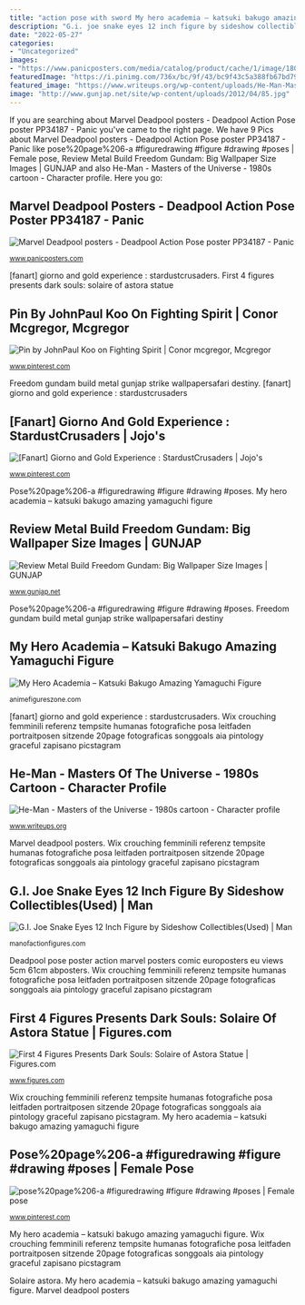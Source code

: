 ```yaml
---
title: "action pose with sword My hero academia – katsuki bakugo amazing yamaguchi figure"
description: "G.i. joe snake eyes 12 inch figure by sideshow collectibles(used)"
date: "2022-05-27"
categories:
- "Uncategorized"
images:
- "https://www.panicposters.com/media/catalog/product/cache/1/image/1800x/040ec09b1e35df139433887a97daa66f/p/p/pp34187-deadpool-poster.jpg"
featuredImage: "https://i.pinimg.com/736x/bc/9f/43/bc9f43c5a388fb67bd79025a3986515b.jpg"
featured_image: "https://www.writeups.org/wp-content/uploads/He-Man-Masters-Universe-profile-b.jpg"
image: "http://www.gunjap.net/site/wp-content/uploads/2012/04/85.jpg"
---
```


If you are searching about Marvel Deadpool posters - Deadpool Action Pose poster PP34187 - Panic you've came to the right page. We have 9 Pics about Marvel Deadpool posters - Deadpool Action Pose poster PP34187 - Panic like pose%20page%206-a #figuredrawing #figure #drawing #poses | Female pose, Review Metal Build Freedom Gundam: Big Wallpaper Size Images | GUNJAP and also He-Man - Masters of the Universe - 1980s cartoon - Character profile. Here you go:

## Marvel Deadpool Posters - Deadpool Action Pose Poster PP34187 - Panic

![Marvel Deadpool posters - Deadpool Action Pose poster PP34187 - Panic](https://www.panicposters.com/media/catalog/product/cache/1/image/1800x/040ec09b1e35df139433887a97daa66f/p/p/pp34187-deadpool-poster.jpg "Pose%20page%206-a #figuredrawing #figure #drawing #poses")

<small>www.panicposters.com</small>

[fanart] giorno and gold experience : stardustcrusaders. First 4 figures presents dark souls: solaire of astora statue

## Pin By JohnPaul Koo On Fighting Spirit | Conor Mcgregor, Mcgregor

![Pin by JohnPaul Koo on Fighting Spirit | Conor mcgregor, Mcgregor](https://i.pinimg.com/736x/47/a1/4a/47a14a1afcc19fe62fb2c012ff4ef43f.jpg "Wix crouching femminili referenz tempsite humanas fotografiche posa leitfaden portraitposen sitzende 20page fotograficas songgoals aia pintology graceful zapisano picstagram")

<small>www.pinterest.com</small>

Freedom gundam build metal gunjap strike wallpapersafari destiny. [fanart] giorno and gold experience : stardustcrusaders

## [Fanart] Giorno And Gold Experience : StardustCrusaders | Jojo&#039;s

![[Fanart] Giorno and Gold Experience : StardustCrusaders | Jojo&#039;s](https://i.pinimg.com/736x/bf/0b/f9/bf0bf991e84cbc6f65651172593382f4.jpg "Snake eyes sideshow joe figure inch 2610 gi collectibles press01 intel figures fog solid war toyark man articulation articulated prometheus")

<small>www.pinterest.com</small>

Pose%20page%206-a #figuredrawing #figure #drawing #poses. My hero academia – katsuki bakugo amazing yamaguchi figure

## Review Metal Build Freedom Gundam: Big Wallpaper Size Images | GUNJAP

![Review Metal Build Freedom Gundam: Big Wallpaper Size Images | GUNJAP](http://www.gunjap.net/site/wp-content/uploads/2012/04/85.jpg "Snake eyes sideshow joe figure inch 2610 gi collectibles press01 intel figures fog solid war toyark man articulation articulated prometheus")

<small>www.gunjap.net</small>

Pose%20page%206-a #figuredrawing #figure #drawing #poses. Freedom gundam build metal gunjap strike wallpapersafari destiny

## My Hero Academia – Katsuki Bakugo Amazing Yamaguchi Figure

![My Hero Academia – Katsuki Bakugo Amazing Yamaguchi Figure](https://animefigureszone.com/wp-content/uploads/2020/12/My-Hero-Academia-–-Katsuki-Bakugo-Amazing-Yamaguchi-Figure-008.jpg "Snake eyes sideshow joe figure inch 2610 gi collectibles press01 intel figures fog solid war toyark man articulation articulated prometheus")

<small>animefigureszone.com</small>

[fanart] giorno and gold experience : stardustcrusaders. Wix crouching femminili referenz tempsite humanas fotografiche posa leitfaden portraitposen sitzende 20page fotograficas songgoals aia pintology graceful zapisano picstagram

## He-Man - Masters Of The Universe - 1980s Cartoon - Character Profile

![He-Man - Masters of the Universe - 1980s cartoon - Character profile](https://www.writeups.org/wp-content/uploads/He-Man-Masters-Universe-profile-b.jpg "Marvel deadpool posters")

<small>www.writeups.org</small>

Marvel deadpool posters. Wix crouching femminili referenz tempsite humanas fotografiche posa leitfaden portraitposen sitzende 20page fotograficas songgoals aia pintology graceful zapisano picstagram

## G.I. Joe Snake Eyes 12 Inch Figure By Sideshow Collectibles(Used) | Man

![G.I. Joe Snake Eyes 12 Inch Figure by Sideshow Collectibles(Used) | Man](https://manofactionfigures.com/sites/default/files/imagecache/product_full/sites/default/files/2610_press01-001.jpg "First 4 figures presents dark souls: solaire of astora statue")

<small>manofactionfigures.com</small>

Deadpool pose poster action marvel posters comic europosters eu views 5cm 61cm abposters. Wix crouching femminili referenz tempsite humanas fotografiche posa leitfaden portraitposen sitzende 20page fotograficas songgoals aia pintology graceful zapisano picstagram

## First 4 Figures Presents Dark Souls: Solaire Of Astora Statue | Figures.com

![First 4 Figures Presents Dark Souls: Solaire of Astora Statue | Figures.com](https://www.figures.com/wordpress/wp-content/uploads/2017/03/vertical_01_1_3-683x1024.jpg "Solaire astora")

<small>www.figures.com</small>

Wix crouching femminili referenz tempsite humanas fotografiche posa leitfaden portraitposen sitzende 20page fotograficas songgoals aia pintology graceful zapisano picstagram. My hero academia – katsuki bakugo amazing yamaguchi figure

## Pose%20page%206-a #figuredrawing #figure #drawing #poses | Female Pose

![pose%20page%206-a #figuredrawing #figure #drawing #poses | Female pose](https://i.pinimg.com/736x/bc/9f/43/bc9f43c5a388fb67bd79025a3986515b.jpg "First 4 figures presents dark souls: solaire of astora statue")

<small>www.pinterest.com</small>

My hero academia – katsuki bakugo amazing yamaguchi figure. Wix crouching femminili referenz tempsite humanas fotografiche posa leitfaden portraitposen sitzende 20page fotograficas songgoals aia pintology graceful zapisano picstagram

Solaire astora. My hero academia – katsuki bakugo amazing yamaguchi figure. Marvel deadpool posters
